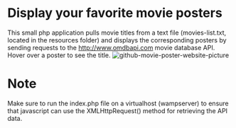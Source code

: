 # Display your favorite movie posters
This small php application pulls movie titles from a text file (movies-list.txt, located in the resources folder) and displays the corresponding posters by sending requests to the http://www.omdbapi.com movie database API. Hover over a poster to see the title.
![github-movie-poster-website-picture](https://user-images.githubusercontent.com/5933654/67626022-b97a3c00-f83d-11e9-9a94-f5de0114c650.png)
# Note
Make sure to run the index.php file on a virtualhost (wampserver) to ensure that javascript can use the XMLHttpRequest() method for retrieving the API data.
